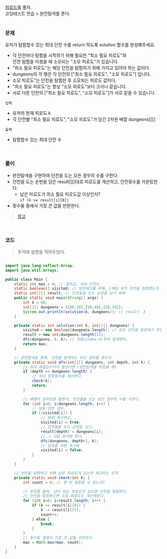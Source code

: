 [피로드](https://school.programmers.co.kr/learn/courses/30/lessons/87946)를 풀자. <br>
코딩테스트 연습 > 완전탐색를 푼다. <br><br>

### 문제
 유저가 탐험할수 있는 최대 던전 수를 return 하도록 solution 함수를 완성해주세요.
+ 각 던전마다 탐험을 시작하기 위해 필요한 "최소 필요 피로도"와  <br> 던전 탐험을 마쳤을 때 소모되는 "소모 피로도"가 있습니다.
+ "최소 필요 피로도"는 해당 던전을 탐험하기 위해 가지고 있어야 하는 값이다.
+ dungeons의 각 행은 각 던전의 ["최소 필요 피로도", "소모 피로도"] 입니다.
+ 소모 피로도"는 던전을 탐험한 후 소모되는 피로도 값이다.
+ "최소 필요 피로도"는 항상 "소모 피로도"보다 크거나 같습니다.
+ 서로 다른 던전의 ["최소 필요 피로도", "소모 피로도"]가 서로 같을 수 있습니다.

`입력` <br>
+ 유저의 현재 피로도 k
+ 각 던전별 "최소 필요 피로도", "소모 피로도"가 담긴 2차원 배열 dungeons[][]

`출력` <br>
+ 탐험할수 있는 최대 던전 수

<br>

### 풀이
+ 완전탐색을 구현하여 던전을 도는 모든 경우의 수를 구한다. 
+ 던전을 도는 순번을 담은 result[][]대로 피로도를 계산하고, 던전횟수를 카운팅한다.
	+ 남은 피로도가 최소 필요 피로도값 이상인지? <br>  `if (k >= result[i][0])`
+ 횟수들 중에서 가장 큰 값을 반환한다. 
> [참고](https://taehoung0102.tistory.com/102)

<br>

### 코드
> 주석에 설명을 적어두었다.

```java

import java.lang.reflect.Array;
import java.util.Arrays;

public class Main {
    static int max = 0; // 결과값, 최대 던전수
    static boolean[] visited; // 방문체크를 위해, (해당 위치 던전을 탐험했는지 체크한다.)
    static int[][] result; // 던전들을 도는 순번을 담기 위해
    public static void main(String[] args) {
        int k = 80;
        int[][] dungeons = {{80,20},{50,40},{30,10}};
        System.out.println(solution(k, dungeons)); // result: 3
    }

    private static int solution(int k, int[][] dungeons) {
        visited = new boolean[dungeons.length]; // 모든 던전을 방문체크 하므로 배열크기만큼
        result = new int[dungeons.length][2];
        dfs(dungeons, 0, k); // 처음(index:0)부터 탐색한다.
        return max;
    }

    // 완전탐색을 통해, 던전을 탐색하는 모든 경우를 찾는다.
    private static void dfs(int[][] dungeons, int depth, int k) {
        // 최대 배열길이까지 돌았다면 (완전탐색을 마쳤을 때)
        if (depth == dungeons.length) {
            // 최대 입장횟수를 계산한다.
            check(k);
            return;
        }

        // 배열의 길이만큼 돌면서, 던전들을 도는 모든 경우의 수를 구한다.
        for (int i=0; i<dungeons.length; i++) {
            // 방문 안한 경우,
            if (!visited[i]) {
                // 방문 체크하고,
                visited[i] = true;
                // 던전들을 도는 순번을 담고,
                result[depth] = dungeons[i];
                // 그 다음 탐색을 한다.
                dfs(dungeons, depth+1, k);
                // 탐색을 위한 초기화
                visited[i] = false;
            }
        }
    }

    // 던전을 탐험하기 위해 남은 피로도가 있는지 체크하는 로직
    private static void check(int k) {
        int count = 0; // 몇 번 탐험할 수 있는지?

        // 루프를 돌며, 남아 있는 피로도가 있으면 던전을 탐험한다.
        // 던전을 탐험했으면 소모 피로도도 계산해준다.
        for (int i=0; i<result.length; i++) {
            if (k >= result[i][0]) {
                k -= result[i][1];
                count++;
            } else {
                break;
            }
        }
        // 횟수들 중에서 가장 큰 값을 리턴한다.
        max = Math.max(max, count);
    }
}
```
